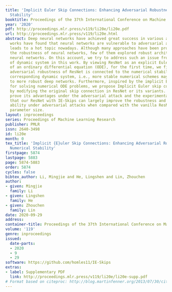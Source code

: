 ```yaml
---
title: 'Implicit Euler Skip Connections: Enhancing Adversarial Robustness via Numerical
  Stability'
booktitle: Proceedings of the 37th International Conference on Machine Learning
year: '2020'
pdf: http://proceedings.mlr.press/v119/li20e/li20e.pdf
url: http://proceedings.mlr.press/v119/li20e.html
abstract: Deep neural networks have achieved great success in various areas, but recent
  works have found that neural networks are vulnerable to adversarial attacks, which
  leads to a hot topic nowadays. Although many approaches have been proposed to enhance
  the robustness of neural networks, few of them explored robust architectures for
  neural networks. On this account, we try to address such an issue from the perspective
  of dynamic system in this work. By viewing ResNet as an explicit Euler discretization
  of an ordinary differential equation (ODE), for the first time, we find that the
  adversarial robustness of ResNet is connected to the numerical stability of the
  corresponding dynamic system, i.e., more stable numerical schemes may correspond
  to more robust deep networks. Furthermore, inspired by the implicit Euler method
  for solving numerical ODE problems, we propose Implicit Euler skip connections (IE-Skips)
  by modifying the original skip connection in ResNet or its variants. Then we theoretically
  prove its advantages under the adversarial attack and the experimental results show
  that our ResNet with IE-Skips can largely improve the robustness and the generalization
  ability under adversarial attacks when compared with the vanilla ResNet of the same
  parameter size.
layout: inproceedings
series: Proceedings of Machine Learning Research
publisher: PMLR
issn: 2640-3498
id: li20e
month: 0
tex_title: 'Implicit {E}uler Skip Connections: Enhancing Adversarial Robustness via
  Numerical Stability'
firstpage: 5874
lastpage: 5883
page: 5874-5883
order: 5874
cycles: false
bibtex_author: Li, Mingjie and He, Lingshen and Lin, Zhouchen
author:
- given: Mingjie
  family: Li
- given: Lingshen
  family: He
- given: Zhouchen
  family: Lin
date: 2020-09-29
address: 
container-title: Proceedings of the 37th International Conference on Machine Learning
volume: '119'
genre: inproceedings
issued:
  date-parts:
  - 2020
  - 9
  - 29
software: https://github.com/homles11/IE-Skips
extras:
- label: Supplementary PDF
  link: http://proceedings.mlr.press/v119/li20e/li20e-supp.pdf
# Format based on citeproc: http://blog.martinfenner.org/2013/07/30/citeproc-yaml-for-bibliographies/
---
```

